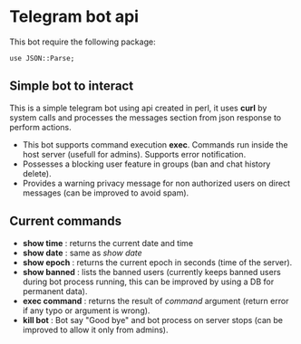 # Telegram bot api
This bot require the following package:
```prl
use JSON::Parse;
```
## Simple bot to interact

This is a simple telegram bot using api created in perl, it uses **curl** by system calls and processes the messages section from json response to perform actions.

* This bot supports command execution **exec**. Commands run inside the host server (usefull for admins). Supports error notification.
* Possesses a blocking user feature in groups (ban and chat history delete).
* Provides a warning privacy message for non authorized users on direct messages (can be improved to avoid spam).

## Current commands

* **show time** : returns the current date and time
* **show date** : same as _show date_
* **show epoch** : returns the current epoch in seconds (time of the server).
* **show banned** : lists the banned users (currently keeps banned users during bot process running, this can be improved by using a DB for permanent data).
* **exec command** : returns the result of _command_ argument (return error if any typo or argument is wrong).
* **kill bot** : Bot say "Good bye" and bot process on server stops (can be improved to allow it only from admins).
